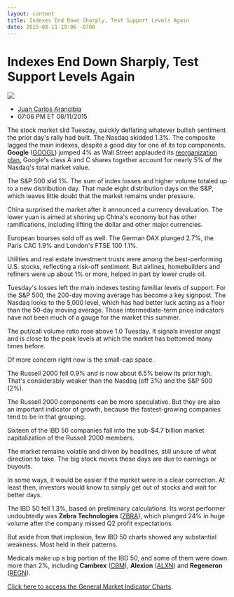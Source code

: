 ```yaml
---
layout: content
title: Indexes End Down Sharply, Test Support Levels Again
date: 2015-08-11 19:06 -0700
---
```



Indexes End Down Sharply, Test Support Levels Again
====================================================


![](https://www.investors.com/wp-content/uploads/ibd-migrated-images/MPv_150812_635749041636768653.png)

* [Juan Carlos Arancibia](https://www.investors.com/author/juan-carlos-arancibia/ "Posts by Juan Carlos Arancibia")
* 07:06 PM ET 08/11/2015




  

The stock market slid Tuesday, quickly deflating whatever bullish sentiment the prior day's rally had built. The Nasdaq skidded 1.3%. The composite lagged the main indexes, despite a good day for one of its top components. **Google** ([GOOGL](https://research.investors.com/quote.aspx?symbol=GOOGL)) jumped 4% as Wall Street applauded its [reorganization plan.](http://news.investors.com/technology/081115-766021-google-stock-rises-after-restructuring-announced.htm?ref=HPLNews) Google's class A and C shares together account for nearly 5% of the Nasdaq's total market value.

  

The S&P 500 slid 1%. The sum of index losses and higher volume totaled up to a new distribution day. That made eight distribution days on the S&P, which leaves little doubt that the market remains under pressure.

  

China surprised the market after it announced a currency devaluation. The lower yuan is aimed at shoring up China's economy but has other ramifications, including lifting the dollar and other major currencies.

  

European bourses sold off as well. The German DAX plunged 2.7%, the Paris CAC 1.9% and London's FTSE 100 1.1%.

  

Utilities and real estate investment trusts were among the best-performing U.S. stocks, reflecting a risk-off sentiment. But airlines, homebuilders and refiners were up about 1% or more, helped in part by lower crude oil.

  

Tuesday's losses left the main indexes testing familiar levels of support. For the S&P 500, the 200-day moving average has become a key signpost. The Nasdaq looks to the 5,000 level, which has had better luck acting as a floor than the 50-day moving average. Those intermediate-term price indicators have not been much of a gauge for the market this summer.

  

The put/call volume ratio rose above 1.0 Tuesday. It signals investor angst and is close to the peak levels at which the market has bottomed many times before.

  

Of more concern right now is the small-cap space.

  

The Russell 2000 fell 0.9% and is now about 6.5% below its prior high. That's considerably weaker than the Nasdaq (off 3%) and the S&P 500 (2%).

  

The Russell 2000 components can be more speculative. But they are also an important indicator of growth, because the fastest-growing companies tend to be in that grouping.

  

Sixteen of the IBD 50 companies fall into the sub-$4.7 billion market capitalization of the Russell 2000 members.

  

The market remains volatile and driven by headlines, still unsure of what direction to take. The big stock moves these days are due to earnings or buyouts.

  

In some ways, it would be easier if the market were in a clear correction. At least then, investors would know to simply get out of stocks and wait for better days.

  

The IBD 50 fell 1.3%, based on preliminary calculations. Its worst performer undoubtedly was **Zebra Technologies** ([ZBRA](https://research.investors.com/quote.aspx?symbol=ZBRA)), which plunged 24% in huge volume after the company missed Q2 profit expectations.

  

But aside from that implosion, few IBD 50 charts showed any substantial weakness. Most held in their patterns.

  

Medicals make up a big portion of the IBD 50, and some of them were down more than 2%, including **Cambrex** ([CBM](https://research.investors.com/quote.aspx?symbol=CBM)), **Alexion** ([ALXN](https://research.investors.com/quote.aspx?symbol=ALXN)) and **Regeneron** ([REGN](https://research.investors.com/quote.aspx?symbol=REGN)).

  

[Click here to access the General Market Indicator Charts](https://www.investors.com/pdf/GMI_081215.pdf).





